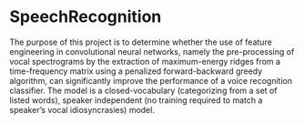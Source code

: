 # SpeechRecognition
The purpose of this project is to determine whether the use of feature engineering in convolutional neural networks, namely the pre-processing of vocal spectrograms by the extraction of maximum-energy ridges from a time-frequency matrix using a penalized forward-backward greedy algorithm, can significantly improve the performance of a voice recognition classifier. The model is a closed-vocabulary (categorizing from a set of listed words), speaker independent (no training required to match a speaker’s vocal idiosyncrasies) model.
